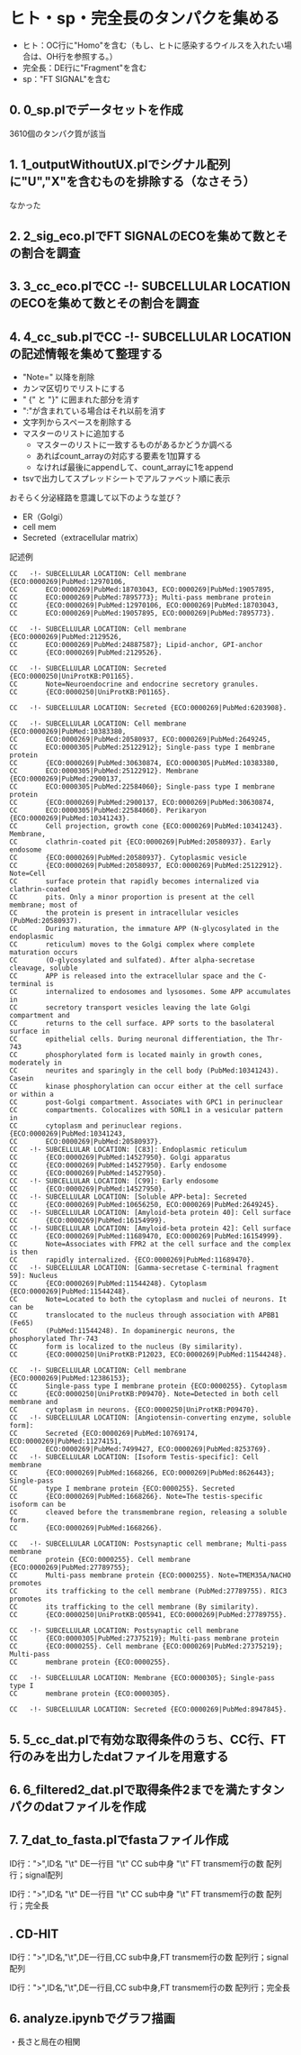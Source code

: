 # ヒト・sp・完全長のタンパクを集める

- ヒト：OC行に"Homo"を含む（もし、ヒトに感染するウイルスを入れたい場合は、OH行を参照する。）
- 完全長：DE行に"Fragment"を含む
- sp："FT   SIGNAL"を含む

## 0. 0_sp.plでデータセットを作成
3610個のタンパク質が該当

## 1. 1_outputWithoutUX.plでシグナル配列に"U","X"を含むものを排除する（なさそう）
なかった

## 2. 2_sig_eco.plでFT SIGNALのECOを集めて数とその割合を調査

## 3. 3_cc_eco.plでCC   -!- SUBCELLULAR LOCATIONのECOを集めて数とその割合を調査

## 4. 4_cc_sub.plでCC   -!- SUBCELLULAR LOCATIONの記述情報を集めて整理する
- "Note=" 以降を削除
- カンマ区切りでリストにする
- " {" と "}" に囲まれた部分を消す
- ":"が含まれている場合はそれ以前を消す
- 文字列からスペースを削除する
- マスターのリストに追加する
    - マスターのリストに一致するものがあるかどうか調べる
    - あればcount_arrayの対応する要素を1加算する
    - なければ最後にappendして、count_arrayに1をappend
- tsvで出力してスプレッドシートでアルファベット順に表示

おそらく分泌経路を意識して以下のような並び？
- ER（Golgi）
- cell mem
- Secreted（extracellular matrix）


記述例
```
CC   -!- SUBCELLULAR LOCATION: Cell membrane {ECO:0000269|PubMed:12970106,
CC       ECO:0000269|PubMed:18703043, ECO:0000269|PubMed:19057895,
CC       ECO:0000269|PubMed:7895773}; Multi-pass membrane protein
CC       {ECO:0000269|PubMed:12970106, ECO:0000269|PubMed:18703043,
CC       ECO:0000269|PubMed:19057895, ECO:0000269|PubMed:7895773}.

CC   -!- SUBCELLULAR LOCATION: Cell membrane {ECO:0000269|PubMed:2129526,
CC       ECO:0000269|PubMed:24887587}; Lipid-anchor, GPI-anchor
CC       {ECO:0000269|PubMed:2129526}.

CC   -!- SUBCELLULAR LOCATION: Secreted {ECO:0000250|UniProtKB:P01165}.
CC       Note=Neuroendocrine and endocrine secretory granules.
CC       {ECO:0000250|UniProtKB:P01165}.

CC   -!- SUBCELLULAR LOCATION: Secreted {ECO:0000269|PubMed:6203908}.

CC   -!- SUBCELLULAR LOCATION: Cell membrane {ECO:0000269|PubMed:10383380,
CC       ECO:0000269|PubMed:20580937, ECO:0000269|PubMed:2649245,
CC       ECO:0000305|PubMed:25122912}; Single-pass type I membrane protein
CC       {ECO:0000269|PubMed:30630874, ECO:0000305|PubMed:10383380,
CC       ECO:0000305|PubMed:25122912}. Membrane {ECO:0000269|PubMed:2900137,
CC       ECO:0000305|PubMed:22584060}; Single-pass type I membrane protein
CC       {ECO:0000269|PubMed:2900137, ECO:0000269|PubMed:30630874,
CC       ECO:0000305|PubMed:22584060}. Perikaryon {ECO:0000269|PubMed:10341243}.
CC       Cell projection, growth cone {ECO:0000269|PubMed:10341243}. Membrane,
CC       clathrin-coated pit {ECO:0000269|PubMed:20580937}. Early endosome
CC       {ECO:0000269|PubMed:20580937}. Cytoplasmic vesicle
CC       {ECO:0000269|PubMed:20580937, ECO:0000269|PubMed:25122912}. Note=Cell
CC       surface protein that rapidly becomes internalized via clathrin-coated
CC       pits. Only a minor proportion is present at the cell membrane; most of
CC       the protein is present in intracellular vesicles (PubMed:20580937).
CC       During maturation, the immature APP (N-glycosylated in the endoplasmic
CC       reticulum) moves to the Golgi complex where complete maturation occurs
CC       (O-glycosylated and sulfated). After alpha-secretase cleavage, soluble
CC       APP is released into the extracellular space and the C-terminal is
CC       internalized to endosomes and lysosomes. Some APP accumulates in
CC       secretory transport vesicles leaving the late Golgi compartment and
CC       returns to the cell surface. APP sorts to the basolateral surface in
CC       epithelial cells. During neuronal differentiation, the Thr-743
CC       phosphorylated form is located mainly in growth cones, moderately in
CC       neurites and sparingly in the cell body (PubMed:10341243). Casein
CC       kinase phosphorylation can occur either at the cell surface or within a
CC       post-Golgi compartment. Associates with GPC1 in perinuclear
CC       compartments. Colocalizes with SORL1 in a vesicular pattern in
CC       cytoplasm and perinuclear regions. {ECO:0000269|PubMed:10341243,
CC       ECO:0000269|PubMed:20580937}.
CC   -!- SUBCELLULAR LOCATION: [C83]: Endoplasmic reticulum
CC       {ECO:0000269|PubMed:14527950}. Golgi apparatus
CC       {ECO:0000269|PubMed:14527950}. Early endosome
CC       {ECO:0000269|PubMed:14527950}.
CC   -!- SUBCELLULAR LOCATION: [C99]: Early endosome
CC       {ECO:0000269|PubMed:14527950}.
CC   -!- SUBCELLULAR LOCATION: [Soluble APP-beta]: Secreted
CC       {ECO:0000269|PubMed:10656250, ECO:0000269|PubMed:2649245}.
CC   -!- SUBCELLULAR LOCATION: [Amyloid-beta protein 40]: Cell surface
CC       {ECO:0000269|PubMed:16154999}.
CC   -!- SUBCELLULAR LOCATION: [Amyloid-beta protein 42]: Cell surface
CC       {ECO:0000269|PubMed:11689470, ECO:0000269|PubMed:16154999}.
CC       Note=Associates with FPR2 at the cell surface and the complex is then
CC       rapidly internalized. {ECO:0000269|PubMed:11689470}.
CC   -!- SUBCELLULAR LOCATION: [Gamma-secretase C-terminal fragment 59]: Nucleus
CC       {ECO:0000269|PubMed:11544248}. Cytoplasm {ECO:0000269|PubMed:11544248}.
CC       Note=Located to both the cytoplasm and nuclei of neurons. It can be
CC       translocated to the nucleus through association with APBB1 (Fe65)
CC       (PubMed:11544248). In dopaminergic neurons, the phosphorylated Thr-743
CC       form is localized to the nucleus (By similarity).
CC       {ECO:0000250|UniProtKB:P12023, ECO:0000269|PubMed:11544248}.

CC   -!- SUBCELLULAR LOCATION: Cell membrane {ECO:0000269|PubMed:12386153};
CC       Single-pass type I membrane protein {ECO:0000255}. Cytoplasm
CC       {ECO:0000250|UniProtKB:P09470}. Note=Detected in both cell membrane and
CC       cytoplasm in neurons. {ECO:0000250|UniProtKB:P09470}.
CC   -!- SUBCELLULAR LOCATION: [Angiotensin-converting enzyme, soluble form]:
CC       Secreted {ECO:0000269|PubMed:10769174, ECO:0000269|PubMed:11274151,
CC       ECO:0000269|PubMed:7499427, ECO:0000269|PubMed:8253769}.
CC   -!- SUBCELLULAR LOCATION: [Isoform Testis-specific]: Cell membrane
CC       {ECO:0000269|PubMed:1668266, ECO:0000269|PubMed:8626443}; Single-pass
CC       type I membrane protein {ECO:0000255}. Secreted
CC       {ECO:0000269|PubMed:1668266}. Note=The testis-specific isoform can be
CC       cleaved before the transmembrane region, releasing a soluble form.
CC       {ECO:0000269|PubMed:1668266}.

CC   -!- SUBCELLULAR LOCATION: Postsynaptic cell membrane; Multi-pass membrane
CC       protein {ECO:0000255}. Cell membrane {ECO:0000269|PubMed:27789755};
CC       Multi-pass membrane protein {ECO:0000255}. Note=TMEM35A/NACHO promotes
CC       its trafficking to the cell membrane (PubMed:27789755). RIC3 promotes
CC       its trafficking to the cell membrane (By similarity).
CC       {ECO:0000250|UniProtKB:Q05941, ECO:0000269|PubMed:27789755}.

CC   -!- SUBCELLULAR LOCATION: Postsynaptic cell membrane
CC       {ECO:0000305|PubMed:27375219}; Multi-pass membrane protein
CC       {ECO:0000255}. Cell membrane {ECO:0000269|PubMed:27375219}; Multi-pass
CC       membrane protein {ECO:0000255}.

CC   -!- SUBCELLULAR LOCATION: Membrane {ECO:0000305}; Single-pass type I
CC       membrane protein {ECO:0000305}.

CC   -!- SUBCELLULAR LOCATION: Secreted {ECO:0000269|PubMed:8947845}.
```

## 5. 5_cc_dat.plで有効な取得条件のうち、CC行、FT行のみを出力したdatファイルを用意する

## 6. 6_filtered2_dat.plで取得条件2までを満たすタンパクのdatファイルを作成


## 7. 7_dat_to_fasta.plでfastaファイル作成
ID行：">",ID名 "\t" DE一行目 "\t" CC sub中身 "\t" FT transmem行の数
配列行；signal配列

ID行：">",ID名 "\t" DE一行目 "\t" CC sub中身 "\t" FT transmem行の数
配列行；完全長

## . CD-HIT
ID行：">",ID名,"\t",DE一行目,CC sub中身,FT transmem行の数
配列行；signal配列

ID行：">",ID名,"\t",DE一行目,CC sub中身,FT transmem行の数
配列行；完全長

## 6. analyze.ipynbでグラフ描画
・長さと局在の相関
